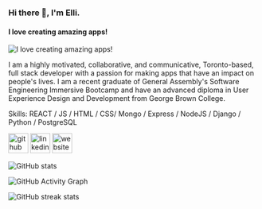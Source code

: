 ### Hi there 👋, I'm Elli.
#### I love creating amazing apps!
![I love creating amazing apps!](https://images.unsplash.com/photo-1608306448197-e83633f1261c?ixlib=rb-1.2.1&ixid=MnwxMjA3fDB8MHxwaG90by1wYWdlfHx8fGVufDB8fHx8&auto=format&fit=crop&w=600&h=200)

I am a highly motivated, collaborative, and communicative, Toronto-based, full stack developer with a passion for making apps that have an impact on people's lives. I am a recent graduate of General Assembly's Software Engineering Immersive Bootcamp and have an advanced diploma in User Experience Design and Development from George Brown College.

Skills: REACT / JS / HTML / CSS/ Mongo / Express / NodeJS / Django / Python / PostgreSQL



[<img src='https://cdn.jsdelivr.net/npm/simple-icons@3.0.1/icons/github.svg' alt='github' height='40'>](https://github.com/eraynai)  [<img src='https://cdn.jsdelivr.net/npm/simple-icons@3.0.1/icons/linkedin.svg' alt='linkedin' height='40'>](https://www.linkedin.com/in/eraynai/)  [<img src='https://cdn.jsdelivr.net/npm/simple-icons@3.0.1/icons/icloud.svg' alt='website' height='40'>](www.elliraynai.com)  

![GitHub stats](https://github-readme-stats.vercel.app/api?username=eraynai&show_icons=true)  

![GitHub Activity Graph](https://activity-graph.herokuapp.com/graph?username=eraynai)  

![GitHub streak stats](https://github-readme-streak-stats.herokuapp.com/?user=eraynai)  


